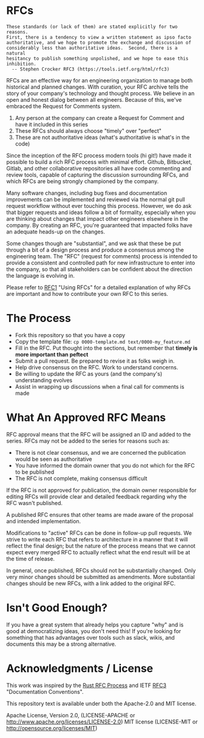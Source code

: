 # RFCs
```
These standards (or lack of them) are stated explicitly for two reasons.
First, there is a tendency to view a written statement as ipso facto
authoritative, and we hope to promote the exchange and discussion of
considerably less than authoritative ideas.  Second, there is a natural
hesitancy to publish something unpolished, and we hope to ease this
inhibition.
  -- Stephen Crocker RFC3 (https://tools.ietf.org/html/rfc3)
```

RFCs are an effective way for an engineering organization to manage both historical and planned changes. With curation, your RFC archive tells the story of your company's technology and thought process. We believe in an open and honest dialog between all engineers. Because of this, we've embraced the Request for Comments system.

1. Any person at the company can create a Request for Comment and have it included in this series
2. These RFCs should always choose "timely" over "perfect"
3. These are not authoritative ideas (what's authoritative is what's in the code)

Since the inception of the RFC process modern tools (hi git!) have made it possible to build a rich RFC process with minimal effort. Github, Bitbucket, Gitlab, and other collaborative repositories all have code commenting and review tools, capable of capturing the discussion surrounding RFCs, and which RFCs are being strongly championed by the company.

Many software changes, including bug fixes and documentation improvements can be implemented and reviewed via the normal git pull request workflow without ever touching this process. However, we do ask that bigger requests and ideas follow a bit of formality, especially when you are thinking about changes that impact other engineers elsewhere in the company. By creating an RFC, you're guaranteed that impacted folks have an adequate heads-up on the changes.

Some changes though are "substantial", and we ask that these be put through a bit of a design process and produce a consensus among the engineering team. The "RFC" (request for comments) process is intended to provide a consistent and controlled path for new infrastructure to enter into the company, so that all stakeholders can be confident about the direction the language is evolving in.

Please refer to [RFC1](https://github.com/LeadSV/rfc/blob/master/text/0001-using_rfcs.md) "Using RFCs" for a detailed explanation of why RFCs are important and how to contribute your own RFC to this series.

# The Process
* Fork this repository so that you have a copy
* Copy the template file: `cp 0000-template.md text/0000-my_feature.md`
* Fill in the RFC. Put thought into the sections, but remember that **timely is more important than peftect**
* Submit a pull request. Be prepared to revise it as folks weigh in.
* Help drive consensus on the RFC. Work to understand concerns.
* Be willing to update the RFC as yours (and the company's) understanding evolves
* Assist in wrapping up discussions when a final call for comments is made

# What An Approved RFC Means
RFC approval means that the RFC will be assigned an ID and added to the series. RFCs may not be added to the series for reasons such as:
* There is not clear consensus, and we are concerned the publication would be seen as authoritative
* You have informed the domain owner that you do not which for the RFC to be published
* The RFC is not complete, making consensus difficult

If the RFC is not approved for publication, the domain owner responsible for editing RFCs will provide clear and detailed feedback regarding why the RFC wasn't published.

A published RFC ensures that other teams are made aware of the proposal and intended implementation.

Modifications to "active" RFCs can be done in follow-up pull requests. We strive to write each RFC that refers to architecture in a manner that it will reflect the final design; but the nature of the process means that we cannot expect every merged RFC to actually reflect what the end result will be at the time of release.

In general, once published, RFCs should not be substantially changed. Only very minor changes should be submitted as amendments. More substantial changes should be new RFCs, with a link added to the original RFC.

# Isn't <tool> Good Enough?
If you have a great system that already helps you capture "why" and is good at democratizing ideas, you don't need this! If you're looking for something that has advantages over tools such as slack, wikis, and documents this may be a strong alternative.

# Acknowledgments / License
This work was inspired by the [Rust RFC Process](https://github.com/rust-lang/rfcs) and IETF [RFC3](https://tools.ietf.org/html/rfc3) "Documentation Conventions".

This repository text is available under both the Apache-2.0 and MIT license.

Apache License, Version 2.0, (LICENSE-APACHE or http://www.apache.org/licenses/LICENSE-2.0)
MIT license (LICENSE-MIT or http://opensource.org/licenses/MIT)
